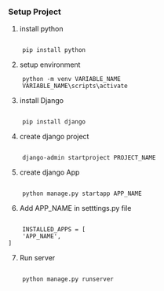 ### Setup Project 

1. install python

```

    pip install python

```

2. setup environment

```
    python -m venv VARIABLE_NAME
    VARIABLE_NAME\scripts\activate

```

3. install Django

```

    pip install django

```

4. create django project

```

    django-admin startproject PROJECT_NAME

```

5. create django App

```

    python manage.py startapp APP_NAME

```

6. Add APP_NAME in setttings.py file

```

    INSTALLED_APPS = [
    'APP_NAME',
]

```

7. Run server

```

    python manage.py runserver

```